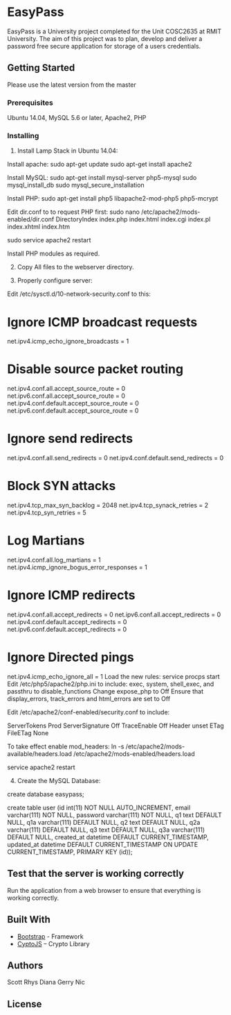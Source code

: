 # EasyPass

EasyPass is a University project completed for the Unit COSC2635 at RMIT University. The aim of this project was to plan, develop and deliver a password free secure application for storage of a users credentials.

## Getting Started

Please use the latest version from the master

### Prerequisites

Ubuntu 14.04,  MySQL 5.6 or later, Apache2, PHP

### Installing
1.	Install Lamp Stack in Ubuntu 14.04:

Install apache: 
sudo apt-get update
sudo apt-get install apache2

Install MySQL:
sudo apt-get install mysql-server php5-mysql
sudo mysql_install_db
sudo mysql_secure_installation

Install PHP:
sudo apt-get install php5 libapache2-mod-php5 php5-mcrypt

Edit dir.conf to to request PHP first:
sudo nano /etc/apache2/mods-enabled/dir.conf
<IfModule mod_dir.c>
    DirectoryIndex index.php index.html index.cgi index.pl index.xhtml index.htm
</IfModule>

sudo service apache2 restart

Install PHP modules as required.

2.	Copy All files to the webserver directory. 

3.	Properly configure server:

Edit /etc/sysctl.d/10-network-security.conf to this:
 
# Ignore ICMP broadcast requests
net.ipv4.icmp_echo_ignore_broadcasts = 1
 
# Disable source packet routing
net.ipv4.conf.all.accept_source_route = 0
net.ipv6.conf.all.accept_source_route = 0
net.ipv4.conf.default.accept_source_route = 0
net.ipv6.conf.default.accept_source_route = 0
 
# Ignore send redirects
net.ipv4.conf.all.send_redirects = 0
net.ipv4.conf.default.send_redirects = 0
 
# Block SYN attacks
net.ipv4.tcp_max_syn_backlog = 2048
net.ipv4.tcp_synack_retries = 2
net.ipv4.tcp_syn_retries = 5
 
# Log Martians
net.ipv4.conf.all.log_martians = 1
net.ipv4.icmp_ignore_bogus_error_responses = 1
 
# Ignore ICMP redirects
net.ipv4.conf.all.accept_redirects = 0
net.ipv6.conf.all.accept_redirects = 0
net.ipv4.conf.default.accept_redirects = 0
net.ipv6.conf.default.accept_redirects = 0
 
# Ignore Directed pings
net.ipv4.icmp_echo_ignore_all = 1
Load the new rules:
service procps start
Edit /etc/php5/apache2/php.ini to include:
exec, system, shell_exec, and passthru to disable_functions
Change expose_php to Off
Ensure that display_errors, track_errors and html_errors are set to Off
 
Edit /etc/apache2/conf-enabled/security.conf to include:

ServerTokens Prod
ServerSignature Off
TraceEnable Off
Header unset ETag
FileETag None

To take effect enable mod_headers:
ln -s /etc/apache2/mods-available/headers.load /etc/apache2/mods-enabled/headers.load

service apache2 restart



4.	Create the MySQL Database:

create database easypass;

create table user (id int(11) NOT NULL AUTO_INCREMENT, email varchar(111) NOT NULL, password varchar(111) NOT NULL, q1 text DEFAULT NULL, q1a varchar(111) DEFAULT NULL, q2 text DEFAULT NULL, q2a varchar(111) DEFAULT NULL, q3 text DEFAULT NULL, q3a varchar(111) DEFAULT NULL, created_at datetime DEFAULT CURRENT_TIMESTAMP, updated_at datetime DEFAULT CURRENT_TIMESTAMP ON UPDATE CURRENT_TIMESTAMP, PRIMARY KEY (id));

## Test that the server is working correctly 

Run the application from a web browser to ensure that everything is working correctly.

## Built With

* [Bootstrap]( http://getbootstrap.com/) - Framework
* [CyptoJS]( https://github.com/sytelus/CryptoJS) – Crypto Library

## Authors

Scott
Rhys
Diana
Gerry
Nic

## License
